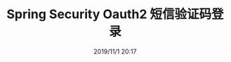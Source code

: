 ---
title: Spring Security Oauth2 短信验证码登录
date: 2019/11/1 20:17

categories: 
  - spring security
---